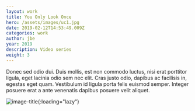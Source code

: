 ```yaml
---
layout: work
title: You Only Look Once
hero: /assets/images/uc1.jpg
date: 2019-02-12T14:53:49.009Z
categories: work
author: jbe
year: 2019
description: Video series
weight: 3
---
```


Donec sed odio dui. Duis mollis, est non commodo luctus, nisi erat porttitor ligula, eget lacinia odio sem nec elit. Cras justo odio, dapibus ac facilisis in, egestas eget quam. Vestibulum id ligula porta felis euismod semper. Integer posuere erat a ante venenatis dapibus posuere velit aliquet.

![image-title](/assets/images/pe3.jpg){:loading="lazy"}
